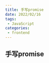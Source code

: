 ```yaml
---
title: 手写promise
date: 2022/02/16
tags:
 - JavaScript
categories:
 - frontend
---
```


## 手写promise
